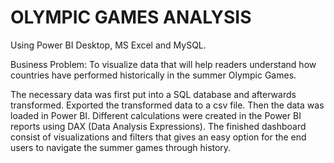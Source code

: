 # OLYMPIC GAMES ANALYSIS
Using Power BI Desktop, MS Excel and MySQL.

Business Problem: 
To visualize data that will help readers understand how countries have performed historically in the summer Olympic Games.

  The necessary data was first put into a SQL database and afterwards transformed. 
  Exported the transformed data to a csv file. 
  Then the data was loaded in Power BI.
  Different calculations were created in the Power BI reports using DAX (Data Analysis Expressions).
  The finished dashboard consist of visualizations and filters that gives an easy option for the end users to navigate the summer games through history.



